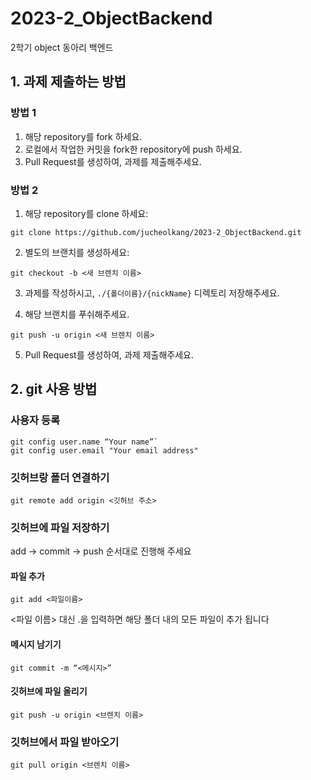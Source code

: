 # 2023-2_ObjectBackend
2학기 object 동아리 백엔드

## 1. 과제 제출하는 방법

### 방법 1
1. 해당 repository를 fork 하세요.
2. 로컬에서 작업한 커밋을 fork한 repository에 push 하세요.
5. Pull Request를 생성하여, 과제를 제출해주세요.

### 방법 2
1. 해당 repository를 clone 하세요:
```
git clone https://github.com/jucheolkang/2023-2_ObjectBackend.git
```
2. 별도의 브랜치를 생성하세요:
```
git checkout -b <새 브렌치 이름>
```
3. 과제를 작성하시고, `./{폴더이름}/{nickName}` 디렉토리 저장해주세요.

4. 해당 브랜치를 푸쉬해주세요.
```
git push -u origin <새 브렌치 이름>
```
5. Pull Request를 생성하여, 과제 제출해주세요.


## 2. git 사용 방법

### 사용자 등록
```
git config user.name “Your name”`
git config user.email "Your email address"
```

### 깃허브랑 폴더 연결하기
```
git remote add origin <깃허브 주소>
```
### 깃허브에 파일 저장하기
add -> commit -> push 순서대로 진행해 주세요
#### 파일 추가
```
git add <파일이름>
```
<파일 이름> 대신 .을 입력하면 해당 폴더 내의 모든 파일이 추가 됩니다

#### 메시지 남기기
```
git commit -m “<메시지>”
```

#### 깃허브에 파일 올리기
```
git push -u origin <브렌치 이름>
```

### 깃허브에서 파일 받아오기
```
git pull origin <브렌치 이름>
```
